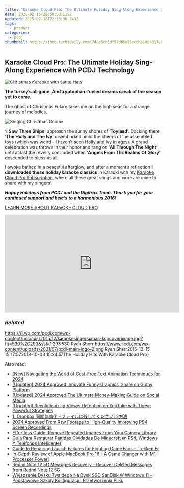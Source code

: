 ```yaml
---
title: "Karaoke Cloud Pro: The Ultimate Holiday Sing-Along Experience with PCDJ Technology"
date: 2025-02-15T20:50:58.115Z
updated: 2025-02-18T22:15:36.343Z
tags:
  - product
categories:
  - pcdj
thumbnail: https://thmb.techidaily.com/7d8e5cb5df55d66e13eccb410da317e8e46922b45efc55e50a00217c7dbf8c3a.png
---
```


## Karaoke Cloud Pro: The Ultimate Holiday Sing-Along Experience with PCDJ Technology

[![Christmas Karaoke with Santa Hats](https://i1.wp.com/pcdj.com/wp-content/uploads/2015/12/karaokesingersxmas-kcpcoverimage.jpg?resize=530%2C293&ssl=1)](https://i1.wp.com/pcdj.com/wp-content/uploads/2015/12/karaokesingersxmas-kcpcoverimage.jpg?fit=530%2C293&ssl=1 "karaoke singers christmas")

**The turkey’s all gone.** **And tryptophan-fueled dreams speak of the season yet to come.**

The ghost of Christmas Future takes me on the high seas for a strange journey of melodies.

![Singing Christmas Gnome](https://i0.wp.com/pcdj.com/wp-content/uploads/2015/12/184.jpg?fit=300%2C300&ssl=1 "Christmas gnome singing")

**‘I Saw Three Ships’** approach the sunny shores of ‘**Toyland’.** Docking there, ‘**The Holly and The Ivy’** disembarked amid the cheers of the assembled toys (which was weird – I haven’t seen Holly and Ivy in ages). A grand celebration was thrown in their honor and rang on ‘**All Through The Night’**, until at last the revelry concluded when ‘**Angels From The Realms Of Glory’** descended to bless us all.

I awoke bathed in a peaceful afterglow, and after a moment’s reflection **I downloaded these holiday karaoke classics** in Karaoki with my [Karaoke Cloud Pro Subscription](https://tools.techidaily.com/pcdj/products/), where all these great songs and more are mine to share with my singers!

_**Happy Holidays from PCDJ and the Digitrax Team. Thank you for your continued support and here’s to a harmonious 2016!**_

[LEARN MORE ABOUT KARAOKE CLOUD PRO](https://tools.techidaily.com/pcdj/products/)

<!-- affiliate ads begin -->
<iframe width="560" height="315" src="https://www.youtube.com/embed/yr0yS_Ywrjs?si=QxzYiX1KmUaExmlo" title="YouTube video player" frameborder="0" allow="accelerometer; autoplay; clipboard-write; encrypted-media; gyroscope; picture-in-picture; web-share" referrerpolicy="strict-origin-when-cross-origin" allowfullscreen></iframe>
<!-- affiliate ads end -->

### _Related_

https://i1.wp.com/pcdj.com/wp-content/uploads/2015/12/karaokesingersxmas-kcpcoverimage.jpg?fit=530%2C293&ssl=1 293 530 Ryan Sherr https://www.pcdj.com/wp-content/uploads/2021/07/pcdj-main-logo-2.png Ryan Sherr2015-12-15 15:17:572018-10-03 15:34:57The Holiday Hits With Karaoke Cloud Pro}

<ins class="adsbygoogle"
     style="display:block"
     data-ad-format="autorelaxed"
     data-ad-client="ca-pub-7571918770474297"
     data-ad-slot="1223367746"></ins>

<ins class="adsbygoogle"
     style="display:block"
     data-ad-client="ca-pub-7571918770474297"
     data-ad-slot="8358498916"
     data-ad-format="auto"
     data-full-width-responsive="true"></ins>

<span class="atpl-alsoreadstyle">Also read:</span>
<div><ul>
<li><a href="https://fox-friendly.techidaily.com/new-navigating-the-world-of-cost-free-text-animation-techniques-for-2024/"><u>[New] Navigating the World of Cost-Free Text Animation Techniques for 2024</u></a></li>
<li><a href="https://fox-access.techidaily.com/updated-2024-approved-innovate-funny-graphics-share-on-giphy-platform/"><u>[Updated] 2024 Approved Innovate Funny Graphics, Share on Giphy Platform</u></a></li>
<li><a href="https://instagram-clips.techidaily.com/updated-2024-approved-the-ultimate-money-making-guide-on-social-media/"><u>[Updated] 2024 Approved The Ultimate Money-Making Guide on Social Media</u></a></li>
<li><a href="https://eaxpv-info.techidaily.com/updated-revolutionizing-viewer-retention-on-youtube-with-these-powerful-strategies/"><u>[Updated] Revolutionizing Viewer Retention on YouTube with These Powerful Strategies</u></a></li>
<li><a href="https://discover-fantastic.techidaily.com/1-dropbox-2/"><u>1. Dropbox 同期無効化 - ファイルは残してください: 2方法</u></a></li>
<li><a href="https://screen-mirroring-recording.techidaily.com/2024-approved-from-raw-footage-to-high-quality-improving-ps4-screen-recordings/"><u>2024 Approved From Raw Footage to High-Quality Improving PS4 Screen Recordings</u></a></li>
<li><a href="https://discover-fantastic.techidaily.com/effortless-guide-remove-repeated-images-from-your-camera-library/"><u>Effortless Guide: Remove Repeated Images From Your Camera Library</u></a></li>
<li><a href="https://discover-fantastic.techidaily.com/guia-para-restaurar-partidas-olvidadas-de-minecraft-en-ps4-windows-y-telefonos-inteligentes/"><u>Guía Para Restaurar Partidas Olvidadas De Minecraft en PS4, Windows Y Teléfonos Inteligentes</u></a></li>
<li><a href="https://win-answers.techidaily.com/guide-to-repairing-launch-failures-for-fighting-game-fans-tekken-er/"><u>Guide to Repairing Launch Failures for Fighting Game Fans – 'Tekken Er</u></a></li>
<li><a href="https://buynow-tips.techidaily.com/1723025010788-in-depth-review-of-apple-macbook-pro-16-a-game-changer-with-m1-processor-power/"><u>In-Depth Review of Apple MacBook Pro 16 - A Game Changer with M1 Processor Power!</u></a></li>
<li><a href="https://review-topics.techidaily.com/redmi-note-12-5g-messages-recovery-recover-deleted-messages-from-redmi-note-12-5g-by-fonelab-android-recover-messages/"><u>Redmi Note 12 5G Messages Recovery - Recover Deleted Messages from Redmi Note 12 5G</u></a></li>
<li><a href="https://discover-fantastic.techidaily.com/wyjadzenie-dysku-twardego-na-dysk-ssd-sandisk-w-windows-11-podstawowe-szkoly-konfiguracji-i-przetworzenia-pliku/"><u>Wyjadzenie Dysku Twardego Na Dysk SSD SanDisk W Windows 11 - Podstawowe Szkoły Konfiguracji I Przetworzenia Pliku</u></a></li>
</ul></div>

